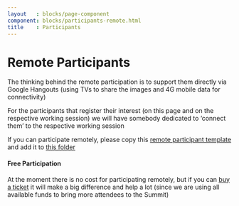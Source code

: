 ```yaml
---
layout   : blocks/page-component
component: blocks/participants-remote.html
title    : Participants
---
```


# Remote Participants

The thinking behind the remote participation is to support them directly via Google Hangouts (using TVs to share the images and 4G mobile data for connectivity)

For the participants that register their interest (on this page and on the respective working session) we will have somebody dedicated to ‘connect them’ to the respective working session

If you can participate remotely, please copy this [remote participant template](https://github.com/OWASP/owasp-summit-2017/blob/master/Participants/_template/remote-participant.md) and add it to [this folder](https://github.com/OWASP/owasp-summit-2017/tree/master/Participants/remote)

#### Free Participation
At the moment there is no cost for participating remotely, but if you can [buy a ticket](/website/buy-ticket.html) it will make a big difference and help a lot (since we are using all available funds to bring more attendees to the Summit)
